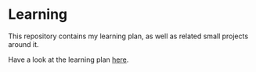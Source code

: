 # Learning

This repository contains my learning plan, as well as related small projects around it.

Have a look at the learning plan [here](LEARNINGPLAN.md).
